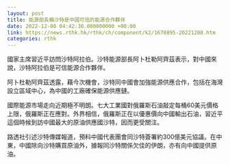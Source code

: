 ```yaml
---
layout: post
title: 能源部長稱沙特是中國可信的能源合作夥伴
date: 2022-12-08 04:42:30.000000000 +08:00
link: https://news.rthk.hk/rthk/ch/component/k2/1678895-20221208.htm
categories: rthk
---
```


國家主席習近平訪問沙特阿拉伯。沙特能源部長阿卜杜勒阿齊茲表示，對中國來說，沙特阿拉伯是可信能源合作夥伴。

阿卜杜勒阿齊茲透露，藉今次機會，沙特同中國會加強能源供應合作，包括在海灣設立區域中心，為中國的工廠確保能源供應鏈。

國際能源市場走向近期極不明朗。七大工業國對俄羅斯石油敲定每桶60美元價格上限，俄羅斯正在應對。外界相信，俄羅斯正在以優惠價向中國輸出石油，習近平這個時候到訪中國最大的原油供應國沙特，因而更受關注。

路透社引述沙特傳媒報道，預料中國代表團會同沙特簽署約300億美元協議。在中東，中國除向沙特購買原油外，據報同沙特關係欠佳的伊朗，亦有向中國提供原油。
